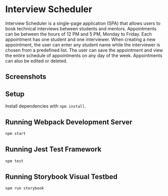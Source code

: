 # Interview Scheduler

Interview Scheduler is a single-page application (SPA) that allows users to book technical interviews between students and mentors. Appointments can be between the hours of 12 PM and 5 PM, Monday to Friday. Each appointment has one student and one interviewer. When creating a new appointment, the user can enter any student name while the interviewer is chosen from a predefined list. The user can save the appointment and view the entire schedule of appointments on any day of the week. Appointments can also be edited or deleted.

## Screenshots



## Setup

Install dependencies with `npm install`.

## Running Webpack Development Server

```sh
npm start
```

## Running Jest Test Framework

```sh
npm test
```

## Running Storybook Visual Testbed

```sh
npm run storybook
```
